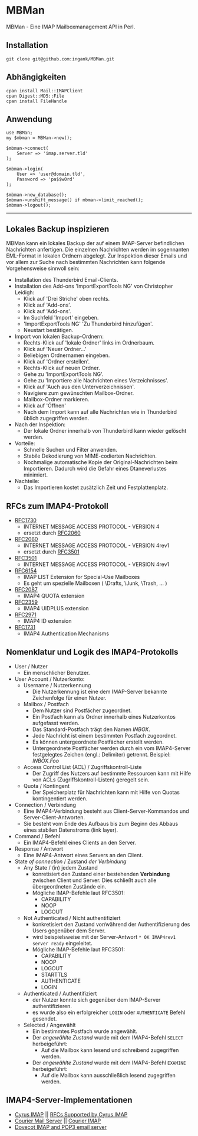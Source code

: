 # MBMan

MBMan - Eine IMAP Mailboxmanagement API in Perl.

## Installation
```
git clone git@github.com:ingank/MBMan.git
```

## Abhängigkeiten
```
cpan install Mail::IMAPClient
cpan Digest::MD5::File
cpan install FileHandle
```
## Anwendung
```
use MBMan;
my $mbman = MBMan->new();

$mbman->connect(
    Server => 'imap.server.tld'
);

$mbman->login(
    User => 'user@domain.tld',
    Password => 'pa$$w0rd'
);

$mbman->new_database();
$mbman->unshift_message() if mbman->limit_reached();
$mbman->logout();
```

---

## Lokales Backup inspizieren
MBMan kann ein lokales Backup der auf einem IMAP-Server befindlichen Nachrichten anfertigen.
Die einzelnen Nachrichten werden im sogennanten EML-Format in lokalen Ordnern abgelegt.
Zur Inspektion dieser Emails und vor allem zur Suche nach bestimmten Nachrichten kann folgende
Vorgehensweise sinnvoll sein:

* Installation des Thunderbird Email-Clients.
* Installation des Add-ons 'ImportExportTools NG' von Christopher Leidigh:
  * Klick auf 'Drei Striche' oben rechts.
  * Klick auf 'Add-ons'.
  * Klick auf 'Add-ons'.
  * Im Suchfeld 'Import' eingeben.
  * 'ImportExportTools NG' 'Zu Thunderbird hinzufügen'.
  * Neustart bestätigen.
* Import von lokalen Backup-Ordnern:
  * Rechts-Klick auf 'lokale Ordner' links im Ordnerbaum.
  * Klick auf 'Neuer Ordner...'
  * Beliebigen Ordnernamen eingeben.
  * Klick auf 'Ordner erstellen'.
  * Rechts-Klick auf neuen Ordner.
  * Gehe zu 'ImportExportTools NG'.
  * Gehe zu 'Importiere alle Nachrichten eines Verzeichnisses'.
  * Klick auf 'Auch aus den Unterverzeichnissen'.
  * Navigiere zum gewünschten Mailbox-Ordner.
  * Mailbox-Ordner markieren.
  * Klick auf 'Öffnen'
  * Nach dem Import kann auf alle Nachrichten wie in Thunderbird üblich zugegriffen werden.
* Nach der Inspektion:
  * Der lokale Ordner innerhalb von Thunderbird kann wieder gelöscht werden.
* Vorteile:
  * Schnelle Suchen und Filter anwenden.
  * Stabile Dekodierung von MIME-codierten Nachrichten.
  * Nochmalige automatische Kopie der Original-Nachrichten beim Importieren. Dadurch wird die Gefahr eines Dtaneverlustes minimiert.
* Nachteile:
  * Das Importieren kostet zusätzlich Zeit und Festplattenplatz.

## RFCs zum IMAP4-Protokoll
* [RFC1730](https://tools.ietf.org/html/rfc1730) 
  * INTERNET MESSAGE ACCESS PROTOCOL - VERSION 4
  * ersetzt durch [RFC2060](https://tools.ietf.org/html/rfc2060)
* [RFC2060](https://tools.ietf.org/html/rfc2060)
  * INTERNET MESSAGE ACCESS PROTOCOL - VERSION 4rev1
  * ersetzt durch [RFC3501](https://tools.ietf.org/html/rfc3501)
* [RFC3501](https://tools.ietf.org/html/rfc3501)
  * INTERNET MESSAGE ACCESS PROTOCOL - VERSION 4rev1
* [RFC6154](https://tools.ietf.org/html/rfc6154)
  * IMAP LIST Extension for Special-Use Mailboxes
  * Es geht um spezielle Mailboxen ( \Drafts, \Junk, \Trash, ... )
* [RFC2087](https://tools.ietf.org/html/rfc2087)
  * IMAP4 QUOTA extension
* [RFC2359](https://tools.ietf.org/html/rfc2359)
  * IMAP4 UIDPLUS extension
* [RFC2971](https://tools.ietf.org/html/rfc2971)
  * IMAP4 ID extension
* [RFC1731](https://tools.ietf.org/html/rfc1731)
  * IMAP4 Authentication Mechanisms

## Nomenklatur und Logik des IMAP4-Protokolls

* User / Nutzer
  * Ein menschlicher Benutzer.
* User Account / Nutzerkonto:
  * Username / Nutzerkennung
    * Die Nutzerkennung ist eine dem IMAP-Server bekannte Zeichenfolge für einen Nutzer.
  * Mailbox / Postfach
    * Dem Nutzer sind Postfächer zugeordnet.
    * Ein Postfach kann als Ordner innerhalb eines Nutzerkontos aufgefasst werden.
    * Das Standard-Postfach trägt den Namen *INBOX*.
    * Jede Nachricht ist einem bestimmten Postfach zugeordnet.
    * Es können untergeordnete Postfächer erstellt werden.
    * Untergeordnete Postfächer werden durch ein vom IMAP4-Server festgelegtes Zeichen (engl.: Delimiter) getrennt. Beispiel: *INBOX.Foo*
  * Access Control List (ACL) / Zugriffskontroll-Liste
    * Der Zugriff des Nutzers auf bestimmte Ressourcen kann mit Hilfe von ACLs (Zugriffskontroll-Listen) geregelt sein.
  * Quota / Kontingent
    * Der Speicherplatz für Nachrichten kann mit Hilfe von Quotas kontingentiert werden.
* Connection / Verbindung
  * Eine IMAP4-Verbindung besteht aus Client-Server-Kommandos und Server-Client-Antworten.
  * Sie besteht vom Ende des Aufbaus bis zum Beginn des Abbaus eines stabilen Datenstroms (link layer).
* Command / Befehl
  * Ein IMAP4-Befehl eines Clients an den Server.
* Response / Antwort
  * Eine IMAP4-Antwort eines Servers an den Client.
* State *of connection* / Zustand *der Verbindung*
  * Any State / (in) jedem Zustand
    * konretisiert den Zustand einer bestehenden **Verbindung** zwischen Client und Server. Dies schließt auch alle übergeordneten Zustände ein.
    * Mögliche IMAP-Befehle laut RFC3501:
      * CAPABILITY
      * NOOP
      * LOGOUT
  * Not Authenticated / Nicht authentifiziert
    * konkretisiert den Zustand vor/während der Authentifizierung des Users gegenüber dem Server.
    * wird beispielsweise mit der Server-Antwort `* OK IMAP4rev1 server ready` eingeleitet.
    * Mögliche IMAP-Befehle laut RFC3501:
      * CAPABILITY
      * NOOP
      * LOGOUT
      * STARTTLS
      * AUTHENTICATE
      * LOGIN
  * Authenticated / Authentifiziert
    * der Nutzer konnte sich gegenüber dem IMAP-Server authentifizieren.
    * es wurde also ein erfolgreicher `LOGIN` oder `AUTHENTICATE` Befehl gesendet.
  * Selected / Angewählt
    * Ein bestimmtes Postfach wurde angewählt.
    * Der *angewählte Zustand* wurde mit dem IMAP4-Befehl `SELECT` herbeigeführt:
      * Auf die Mailbox kann lesend und schreibend zugegriffen werden.
    * Der *angewählte Zustand* wurde mit dem IMAP4-Befehl `EXAMINE` herbeigeführt:
      * Auf die Mailbox kann ausschließlich lesend zugegriffen werden.

## IMAP4-Server-Implementationen
* [Cyrus IMAP](https://www.cyrusimap.org/) || [RFCs Supported by Cyrus IMAP](https://github.com/cyrusimap/cyrus-imapd/blob/master/docsrc/imap/rfc-support.rst)
* [Courier Mail Server](https://www.courier-mta.org/) || [Courier IMAP](https://www.courier-mta.org/imap/)
* [Dovecot IMAP and POP3 email server](https://doc.dovecot.org/)
